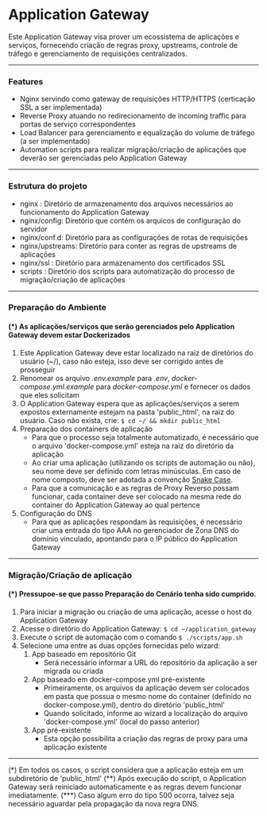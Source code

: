 # Application Gateway

Este Application Gateway visa prover um ecossistema de aplicações e serviços, fornecendo criação de regras proxy, upstreams, controle de tráfego e gerenciamento de requisições centralizados.

---

### Features

- Nginx servindo como gateway de requisições HTTP/HTTPS (certicação SSL a ser implementada)
- Reverse Proxy atuando no redirecionamento de incoming traffic para portas de serviço correspondentes
- Load Balancer para gerenciamento e equalização do volume de tráfego (a ser implementado)
- Automation scripts para realizar migração/criação de aplicações que deverão ser gerenciadas pelo Application Gateway

---

### Estrutura do projeto

- nginx : Diretório de armazenamento dos arquivos necessários ao funcionamento do Application Gateway
- nginx/config: Diretório que contém os arquicos de configuração do servidor
- nginx/conf.d: Diretório para as configurações de rotas de requisições
- nginx/upstreams: Diretório para conter as regras de upstreams de aplicações
- nginx/ssl : Diretório para armazenamento dos certificados SSL
- scripts : Diretório dos scripts para automatização do processo de migração/criação de aplicações

---

### Preparação do Ambiente

#### (\*) As aplicações/serviços que serão gerenciados pelo Application Gateway devem estar Dockerizados

1. Este Application Gateway deve estar localizado na raiz de diretórios do usuário (~/), caso não esteja, isso deve ser corrigido antes de prosseguir
2. Renomear os arquivo *.env.example* para *.env*, *docker-compose.yml.example* para *docker-compose.yml* e fornecer os dados que eles solicitam
3. O Application Gateway espera que as aplicações/serviços a serem expostos externamente estejam na pasta 'public_html', na raiz do usuário. Caso não exista, crie:
```$ cd ~/ && mkdir public_html```
4. Preparação dos containers de aplicação
   - Para que o processo seja totalmente automatizado, é necessário que o arquivo 'docker-compose.yml' esteja na raiz do diretório da aplicação
   - Ao criar uma aplicação (utilizando os scripts de automação ou não), seu nome deve ser definido com letras minúsculas. Em caso de nome composto, deve ser adotada a convenção [Snake Case](https://medium.com/better-programming/string-case-styles-camel-pascal-snake-and-kebab-case-981407998841).
   - Para que a comunicação e as regras de Proxy Reverso possam funcionar, cada container deve ser colocado na mesma rede do container do Application Gateway ao qual pertence
5. Configuração do DNS
   - Para que as aplicações respondam às requisições, é necessário criar uma entrada do tipo AAA no gerenciador de Zona DNS do domínio vinculado, apontando para o IP público do Application Gateway

---

### Migração/Criação de aplicação

#### (\*) Pressupoe-se que passo Preparação do Cenário tenha sido cumprido.

1. Para iniciar a migração ou criação de uma aplicação, acesse o host do Application Gateway
2. Acesse o diretório do Application Gateway: ```$ cd ~/application_gateway```
2. Execute o script de automação com o comando ```$ ./scripts/app.sh```
3. Selecione uma entre as duas opções fornecidas pelo wizard:
   1. App baseado em repositório Git
      - Será necessário informar a URL do repositório da aplicação a ser migrada ou criada
   2. App baseado em docker-compose.yml pré-existente
      - Primeiramente, os arquivos da aplicação devem ser colocados em pasta que possua o mesmo nome do container (definido no docker-compose.yml), dentro do diretório 'public_html'
      - Quando solicitado, informe ao wizard a localização do arquivo 'docker-compose.yml' (local do passo anterior)
   3. App pré-existente
      - Esta opção possibilita a criação das regras de proxy para uma aplicação existente
___
(\*) Em todos os casos, o script considera que a aplicação esteja em um subdiretório de 'public_html'
(\*\*) Após execução do script, o Application Gateway será reiniciado automaticamente e as regras devem funcionar imediatamente.
(\*\*\*) Caso algum erro do tipo 500 ocorra, talvez seja necessário aguardar pela propagação da nova regra DNS.

